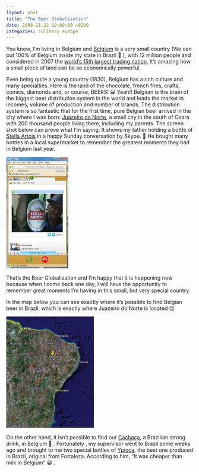 ```yaml
---
layout: post
title: "The Beer Globalization"
date: 2008-11-22 10:00:00 +0200
categories: culinary europe
---
```


You know, I’m living in Belgium and <a href="http://en.wikipedia.org/wiki/Belgium">Belgium</a> is a very small country (We can put 100% of Belgium inside my state in Brazil 🙂 ), with 12 million people and considered in 2007 the <a href="https://www.cia.gov/library/publications/the-world-factbook/rankorder/2078rank.html">world’s 15th largest trading nation</a>. It’s amazing how a small piece of land can be so economically powerful.

Even being quite a young country (1830), Belgium has a rich culture and many specialties. Here is the land of the chocolate, french fries, crafts, comics, diamonds and, or course, BEERS! 😀 Yeah!! Belgium is the brain of the biggest beer distribution system in the world and leads the market in incomes, volume of production and number of brands. The distribution system is so fantastic that for the first time, pure Belgian beer arrived in the city where I was born: <a href="http://en.wikipedia.org/wiki/Juazeiro_do_Norte">Juazeiro do Norte</a>, a small city in the south of Ceará with 200 thousand people living there, including my parents. The screen shot below can prove what I’m saying. It shows my father holding a bottle of <a href="http://www.stellaartois.com/">Stella Artois</a> in a happy Sunday conversation by Skype. 🙂 He bought many bottles in a local supermarket to remember the greatest moments they had in Belgium last year.

![stella-artois-juazeiro-167x300.jpg](/images/posts/stella-artois-juazeiro-167x300.jpg)

That’s the Beer Globalization and I’m happy that it is happening now because when I come back one day, I will have the opportunity to remember great moments I’m having in this small, but very special country.

In the map below you can see exactly where it’s possible to find Belgian beer in Brazil, which is exactly where Juazeiro do Norte is located 😉

![Google-Earth-22112008-093433-236x300.jpg](/images/posts/Google-Earth-22112008-093433-236x300.jpg)

On the other hand, it isn’t possible to find our <a href="http://en.wikipedia.org/wiki/Cacha%C3%83%C2%A7a">Cachaça</a>, a Brazilian strong drink,  in Belgium 🙁 . Fortunately , my supervisor went to Brazil some weeks ago and brought to me two special bottles of <a href="http://www.blogger.com/www.ypioca.com.br">Ypioca</a>, the best one produced in Brazil, original from Fortaleza. According to him, “It was cheaper than milk in Belgium” 😀 .
